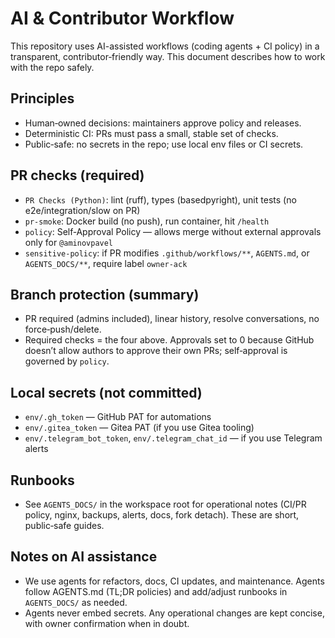 # AI & Contributor Workflow

This repository uses AI-assisted workflows (coding agents + CI policy) in a transparent, contributor‑friendly way. This document describes how to work with the repo safely.

## Principles
- Human‑owned decisions: maintainers approve policy and releases.
- Deterministic CI: PRs must pass a small, stable set of checks.
- Public‑safe: no secrets in the repo; use local env files or CI secrets.

## PR checks (required)
- `PR Checks (Python)`: lint (ruff), types (basedpyright), unit tests (no e2e/integration/slow on PR)
- `pr-smoke`: Docker build (no push), run container, hit `/health`
- `policy`: Self‑Approval Policy — allows merge without external approvals only for `@aminovpavel`
- `sensitive-policy`: if PR modifies `.github/workflows/**`, `AGENTS.md`, or `AGENTS_DOCS/**`, require label `owner-ack`

## Branch protection (summary)
- PR required (admins included), linear history, resolve conversations, no force‑push/delete.
- Required checks = the four above. Approvals set to 0 because GitHub doesn’t allow authors to approve their own PRs; self‑approval is governed by `policy`.

## Local secrets (not committed)
- `env/.gh_token` — GitHub PAT for automations
- `env/.gitea_token` — Gitea PAT (if you use Gitea tooling)
- `env/.telegram_bot_token`, `env/.telegram_chat_id` — if you use Telegram alerts

## Runbooks
- See `AGENTS_DOCS/` in the workspace root for operational notes (CI/PR policy, nginx, backups, alerts, docs, fork detach). These are short, public‑safe guides.

## Notes on AI assistance
- We use agents for refactors, docs, CI updates, and maintenance. Agents follow AGENTS.md (TL;DR policies) and add/adjust runbooks in `AGENTS_DOCS/` as needed.
- Agents never embed secrets. Any operational changes are kept concise, with owner confirmation when in doubt.
